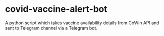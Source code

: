 # covid-vaccine-alert-bot
A python script which takes vaccine availability details from CoWin API and sent to Telegram channel via a Telegram bot.
